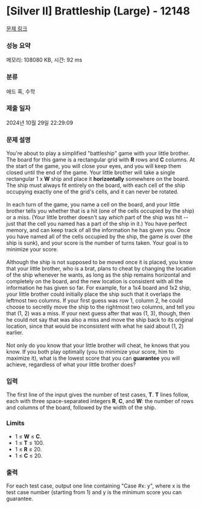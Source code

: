 # [Silver II] Brattleship (Large) - 12148 

[문제 링크](https://www.acmicpc.net/problem/12148) 

### 성능 요약

메모리: 108080 KB, 시간: 92 ms

### 분류

애드 혹, 수학

### 제출 일자

2024년 10월 29일 22:29:09

### 문제 설명

<p>You're about to play a simplified "battleship" game with your little brother. The board for this game is a rectangular grid with <strong>R</strong> rows and <strong>C</strong> columns. At the start of the game, you will close your eyes, and you will keep them closed until the end of the game. Your little brother will take a single rectangular 1 x <strong>W</strong> ship and place it <strong>horizontally</strong> somewhere on the board. The ship must always fit entirely on the board, with each cell of the ship occupying exactly one of the grid's cells, and it can never be rotated.<br>
<br>
In each turn of the game, you name a cell on the board, and your little brother tells you whether that is a hit (one of the cells occupied by the ship) or a miss. (Your little brother doesn't say <em>which</em> part of the ship was hit -- just that the cell you named has a part of the ship in it.) You have perfect memory, and can keep track of all the information he has given you. Once you have named all of the cells occupied by the ship, the game is over (the ship is sunk), and your score is the number of turns taken. Your goal is to minimize your score.<br>
<br>
Although the ship is not supposed to be moved once it is placed, you know that your little brother, who is a brat, plans to cheat by changing the location of the ship whenever he wants, as long as the ship remains horizontal and completely on the board, and the new location is consistent with all the information he has given so far. For example, for a 1x4 board and 1x2 ship, your little brother could initially place the ship such that it overlaps the leftmost two columns. If your first guess was row 1, column 2, he could choose to secretly move the ship to the rightmost two columns, and tell you that (1, 2) was a miss. If your next guess after that was (1, 3), though, then he could not say that was also a miss and move the ship back to its original location, since that would be inconsistent with what he said about (1, 2) earlier.<br>
<br>
Not only do you know that your little brother will cheat, he knows that you know. If you both play optimally (you to minimize your score, him to maximize it), what is the lowest score that you can <strong>guarantee</strong> you will achieve, regardless of what your little brother does?</p>

### 입력 

 <p>The first line of the input gives the number of test cases, <strong>T</strong>. <strong>T</strong> lines follow, each with three space-separated integers <strong>R</strong>, <strong>C</strong>, and <strong>W</strong>: the number of rows and columns of the board, followed by the width of the ship.</p>

<h3>Limits</h3>

<ul>
	<li>1 ≤ <strong>W</strong> ≤ <strong>C</strong>.</li>
	<li>1 ≤ <strong>T</strong> ≤ 100.</li>
	<li>1 ≤ <strong>R</strong> ≤ 20.</li>
	<li>1 ≤ <strong>C</strong> ≤ 20.</li>
</ul>

### 출력 

 <p>For each test case, output one line containing "Case #x: y", where x is the test case number (starting from 1) and y is the minimum score you can guarantee.</p>

